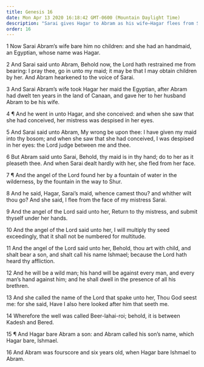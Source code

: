 ```yaml
---
title: Genesis 16
date: Mon Apr 13 2020 16:18:42 GMT-0600 (Mountain Daylight Time)
description: "Sarai gives Hagar to Abram as his wife—Hagar flees from Sarai—An angel commands Hagar to return and submit herself to Sarai—Hagar bears Ishmael."
order: 16
---
```


1 Now Sarai Abram’s wife bare him no children: and she had an handmaid, an Egyptian, whose name was Hagar.

2 And Sarai said unto Abram, Behold now, the Lord hath restrained me from bearing: I pray thee, go in unto my maid; it may be that I may obtain children by her. And Abram hearkened to the voice of Sarai.

3 And Sarai Abram’s wife took Hagar her maid the Egyptian, after Abram had dwelt ten years in the land of Canaan, and gave her to her husband Abram to be his wife.

4 ¶ And he went in unto Hagar, and she conceived: and when she saw that she had conceived, her mistress was despised in her eyes.

5 And Sarai said unto Abram, My wrong be upon thee: I have given my maid into thy bosom; and when she saw that she had conceived, I was despised in her eyes: the Lord judge between me and thee.

6 But Abram said unto Sarai, Behold, thy maid is in thy hand; do to her as it pleaseth thee. And when Sarai dealt hardly with her, she fled from her face.

7 ¶ And the angel of the Lord found her by a fountain of water in the wilderness, by the fountain in the way to Shur.

8 And he said, Hagar, Sarai’s maid, whence camest thou? and whither wilt thou go? And she said, I flee from the face of my mistress Sarai.

9 And the angel of the Lord said unto her, Return to thy mistress, and submit thyself under her hands.

10 And the angel of the Lord said unto her, I will multiply thy seed exceedingly, that it shall not be numbered for multitude.

11 And the angel of the Lord said unto her, Behold, thou art with child, and shalt bear a son, and shalt call his name Ishmael; because the Lord hath heard thy affliction.

12 And he will be a wild man; his hand will be against every man, and every man’s hand against him; and he shall dwell in the presence of all his brethren.

13 And she called the name of the Lord that spake unto her, Thou God seest me: for she said, Have I also here looked after him that seeth me.

14 Wherefore the well was called Beer-lahai-roi; behold, it is between Kadesh and Bered.

15 ¶ And Hagar bare Abram a son: and Abram called his son’s name, which Hagar bare, Ishmael.

16 And Abram was fourscore and six years old, when Hagar bare Ishmael to Abram.
